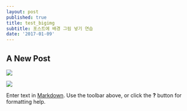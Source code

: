 ```yaml
---
layout: post
published: true
title: test_bigimg
subtitle: 포스트에 배경 그림 넣기 연습
date: '2017-01-09'
---
```

## A New Post

![](https://cloud.githubusercontent.com/assets/12775748/21767269/70d2880a-d6b6-11e6-90c4-061f0d94ac7c.jpg)

![](https://goo.gl/photos/vLWhpX9WxireZ3ai6)

Enter text in [Markdown](http://daringfireball.net/projects/markdown/). Use the toolbar above, or click the **?** button for formatting help.
